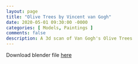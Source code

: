 ```yaml
---
layout: page
title: "Olive Trees by Vincent van Gogh"
date: 2020-05-01 09:30:00 -0000
categories: [ Models, Paintings ]
comments: false
description: A 3d scan of Van Gogh's Olive Trees
---
```

Download blender file [here](/models/OliveTrees.blend "Download Olive Trees")
